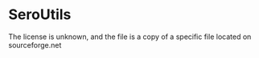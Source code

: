 # SeroUtils
The license is unknown, and the file is a copy of a specific file located on sourceforge.net

